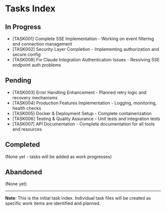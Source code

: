# Tasks Index

## In Progress
- [TASK001] Complete SSE Implementation - Working on event filtering and connection management
- [TASK002] Security Layer Completion - Implementing authorization and secure config
- [TASK008] Fix Claude Integration Authentication Issues - Resolving SSE endpoint auth problems

## Pending
- [TASK003] Error Handling Enhancement - Planned retry logic and recovery mechanisms
- [TASK004] Production Features Implementation - Logging, monitoring, health checks
- [TASK005] Docker & Deployment Setup - Complete containerization
- [TASK006] Testing & Quality Assurance - Unit tests and integration tests
- [TASK007] API Documentation - Complete documentation for all tools and resources

## Completed
(None yet - tasks will be added as work progresses)

## Abandoned
(None yet)

---

**Note**: This is the initial task index. Individual task files will be created as specific work items are identified and planned.
